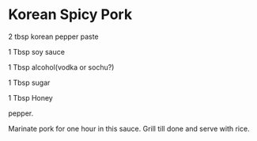 # Korean Spicy Pork


2 tbsp korean pepper paste

1 Tbsp soy sauce

1 Tbsp alcohol(vodka or sochu?)

1 Tbsp sugar

1 Tbsp Honey

pepper. 

Marinate pork for one hour in this sauce. Grill till done and serve with rice.
